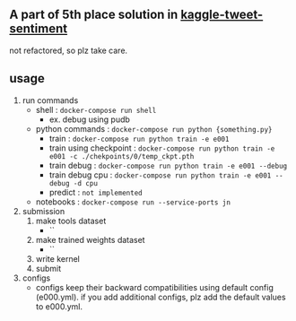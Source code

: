 ## A part of 5th place solution in [kaggle-tweet-sentiment](https://www.kaggle.com/c/tweet-sentiment-extraction/leaderboard)
not refactored, so plz take care.

## usage
 1. run commands
     - shell           : `docker-compose run shell`
         - ex. debug using pudb
     - python commands : `docker-compose run python {something.py}`
         - train       : `docker-compose run python train -e e001`
         - train using checkpoint : `docker-compose run python train -e e001 -c ./chekpoints/0/temp_ckpt.pth`
         - train debug : `docker-compose run python train -e e001 --debug`
         - train debug cpu : `docker-compose run python train -e e001 --debug -d cpu`
         - predict     : `not implemented`
     - notebooks       : `docker-compose run --service-ports jn`
 1. submission
     1. make tools dataset
         - ``
     1. make trained weights dataset
         - ``
     1. write kernel
     1. submit
 1. configs
     - configs keep their backward compatibilities using default config (e000.yml). if you add additional configs, plz add the default values to e000.yml.

